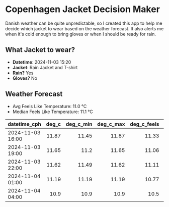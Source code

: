 
# Copenhagen Jacket Decision Maker

Danish weather can be quite unpredictable, so I created this app to help me decide which jacket to wear based on the weather forecast. 
It also alerts me when it's cold enough to bring gloves or when I should be ready for rain.

## What Jacket to wear?

- **Datetime**: 2024-11-03 15:20
- **Jacket**: Rain Jacket and T-shirt
- **Rain?** Yes
- **Gloves?** No

## Weather Forecast
- Avg Feels Like Temperature: 11.0 °C
- Median Feels Like Temperature: 11.1 °C

| datetime_cph     |   deg_c |   deg_c_min |   deg_c_max |   deg_c_feels | weather   | wind   | rain   |
|:-----------------|--------:|------------:|------------:|--------------:|:----------|:-------|:-------|
| 2024-11-03 16:00 |   11.87 |       11.45 |       11.87 |         11.33 | Clouds    | High   | None   |
| 2024-11-03 19:00 |   11.65 |       11.2  |       11.65 |         11.06 | Clouds    | High   | None   |
| 2024-11-03 22:00 |   11.62 |       11.49 |       11.62 |         11.11 | Rain      | High   | Low    |
| 2024-11-04 01:00 |   11.19 |       11.19 |       11.19 |         10.77 | Rain      | Low    | Low    |
| 2024-11-04 04:00 |   10.9  |       10.9  |       10.9  |         10.5  | Rain      | Low    | Low    |
        